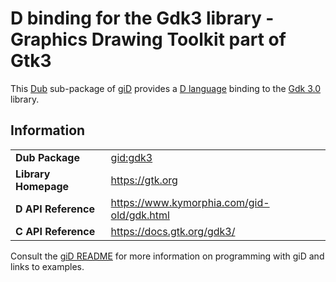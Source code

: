 # D binding for the Gdk3 library - Graphics Drawing Toolkit part of Gtk3

This [Dub](https://dub.pm/) sub-package of [giD](https://gid.dub.pm) provides a [D language](https://www.dlang.org) binding to the [Gdk 3.0](https://gtk.org) library.

## Information

|     |     |
| --- | --- |
| **Dub Package**          | [gid:gdk3](https://code.dlang.org/packages/gid%3Agdk3)                           |
| **Library Homepage**     | https://gtk.org                                                                  |
| **D API Reference**      | https://www.kymorphia.com/gid-old/gdk.html                                       |
| **C API Reference**      | https://docs.gtk.org/gdk3/                                                       |

Consult the [giD README](https://github.com/Kymorphia/gid) for more information on programming with giD and links to examples.
